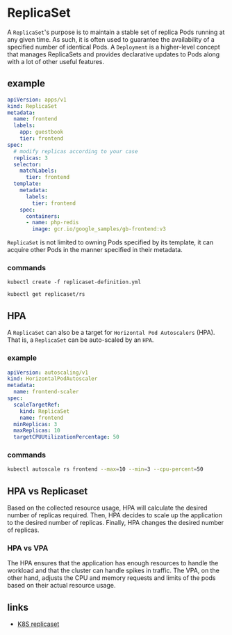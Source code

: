 # ReplicaSet

A ```ReplicaSet```'s purpose is to maintain a stable set of replica Pods running at any given time.
As such, it is often used to guarantee the availability of a specified number of identical Pods.
A ```Deployment``` is a higher-level concept that manages ReplicaSets and provides declarative updates to Pods
along with a lot of other useful features.

## example

```yml
apiVersion: apps/v1
kind: ReplicaSet
metadata:
  name: frontend
  labels:
    app: guestbook
    tier: frontend
spec:
  # modify replicas according to your case
  replicas: 3
  selector:
    matchLabels:
      tier: frontend
  template:
    metadata:
      labels:
        tier: frontend
    spec:
      containers:
      - name: php-redis
        image: gcr.io/google_samples/gb-frontend:v3
```

```ReplicaSet``` is not limited to owning Pods specified by its template,
it can acquire other Pods in the manner specified in their metadata.

### commands

```shell
kubectl create -f replicaset-definition.yml
```

```shell
kubectl get replicaset/rs
```

## HPA

A ```ReplicaSet``` can also be a target for ```Horizontal Pod Autoscalers``` (HPA).
That is, a ```ReplicaSet``` can be auto-scaled by an ```HPA```.

### example

```yml
apiVersion: autoscaling/v1
kind: HorizontalPodAutoscaler
metadata:
  name: frontend-scaler
spec:
  scaleTargetRef:
    kind: ReplicaSet
    name: frontend
  minReplicas: 3
  maxReplicas: 10
  targetCPUUtilizationPercentage: 50
```

### commands

```sh
kubectl autoscale rs frontend --max=10 --min=3 --cpu-percent=50
```

## HPA vs Replicaset

Based on the collected resource usage, HPA will calculate the desired number of replicas required.
Then, HPA decides to scale up the application to the desired number of replicas.
Finally, HPA changes the desired number of replicas.

### HPA vs VPA

The HPA ensures that the application has enough resources to handle the workload and that the cluster
can handle spikes in traffic. The VPA, on the other hand, adjusts the CPU and memory requests and limits
of the pods based on their actual resource usage.

## links

- [K8S replicaset](https://kubernetes.io/docs/concepts/workloads/controllers/replicaset/)
